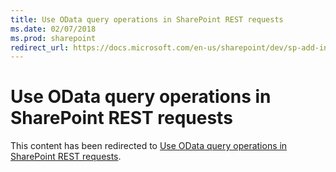 ```yaml
---
title: Use OData query operations in SharePoint REST requests
ms.date: 02/07/2018
ms.prod: sharepoint
redirect_url: https://docs.microsoft.com/en-us/sharepoint/dev/sp-add-ins/use-odata-query-operations-in-sharepoint-rest-requests/
---
```



# Use OData query operations in SharePoint REST requests

This content has been redirected to [Use OData query operations in SharePoint REST requests](../../sp-add-ins/use-odata-query-operations-in-sharepoint-rest-requests.md).